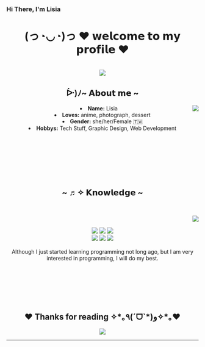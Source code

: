 ### Hi There, I'm Lisia

<body>
  <center>
<h1 align="center">(っ◔◡◔)っ ♥ 𝘄𝗲𝗹𝗰𝗼𝗺𝗲 𝘁𝗼 𝗺𝘆 𝗽𝗿𝗼𝗳𝗶𝗹𝗲 ♥ </h1>
<br>
<div align="center">
  <a href="https://www.instagram.com/chia_ling_hsu/" >
   <img src=http://5b0988e595225.cdn.sohucs.com/images/20181002/6b89b37d8b474535b66451455c45138e.gif />
  </a>
    <br>
 
  
</div>
    <div align="center">
<!-- <img src="https://i.imgur.com/jx17oHT.gif"> -->
      </div>
<div>
<h2 align="center">  ᐕ)ﾉ~ 𝗔𝗯𝗼𝘂𝘁 𝗺𝗲 ~  </h2>
  <div align="center">
<img src="https://inews.gtimg.com/newsapp_match/0/9837665579/0" align="right">
  </div>
<li>
 <b>Name:</b> Lisia</li>

<li>
<b>Loves:</b> anime, photograph, dessert
</li>
<li>
<b>Gender:</b> she/her/Female 🇹🇼
</li>
<li>
<b>Hobbys:</b> Tech Stuff, Graphic Design, Web Development
</li>
<br><br>
</div>
<div>
  <br>
  <br>
  <br>
   <br>
  <br>
<h2 align="center">            ~ ♬✧ 𝗞𝗻𝗼𝘄𝗹𝗲𝗱𝗴𝗲  ~</h2>
 <br>
<p>
  <div align="center">
<img src="https://p9.itc.cn/q_70/images03/20220125/dd575b2600e44d0891adc684937e3948.gif" align="right">
  </div>
</div>
<div>
  <br>
<p align="center"><img src="https://img.shields.io/badge/adobe%20photoshop%20-%2331A8FF.svg?&style=for-the-badge&logo=adobe%20photoshop&logoColor=white"/> <img src="https://img.shields.io/badge/html5%20-%23E34F26.svg?&style=for-the-badge&logo=html5&logoColor=white"/> <img src="https://img.shields.io/badge/css3%20-%231572B6.svg?&style=for-the-badge&logo=css3&logoColor=white"/><br>
 <img src="https://img.shields.io/badge/node.js%20-%2343853D.svg?&style=for-the-badge&logo=node.js&logoColor=white"/> <img src="https://img.shields.io/badge/javascript%20-%23323330.svg?&style=for-the-badge&logo=javascript&logoColor=%23F7DF1E"/> <img src="https://img.shields.io/badge/git%20-%23F05033.svg?&style=for-the-badge&logo=git&logoColor=white"/> <br><br>
Although I just started learning programming not long ago, but I am very interested in programming, I will do my best.
</p>
<br>
   <br>
  <br>
   <br>
  <br>
<div>
<h2 align="center">♥ Thanks for reading ✧*｡٩(ˊᗜˋ*)و✧*｡♥</h2>
<div align="center">
<img src="https://images.plurk.com/3c0n5PEEocrRfHq8l6F28l.gif">
</div>
<hr>
</div>
</div>
    </center>
</body>
<!--
**Lisia229/Lisia229** is a ✨ _special_ ✨ repository because its `README.md` (this file) appears on your GitHub profile.

Here are some ideas to get you started:

- 🔭 I’m currently working on ...
- 🌱 I’m currently learning ...
- 👯 I’m looking to collaborate on ...
- 🤔 I’m looking for help with ...
- 💬 Ask me about ...
- 📫 How to reach me: ...
- 😄 Pronouns: ...
- ⚡ Fun fact: ...
-->
